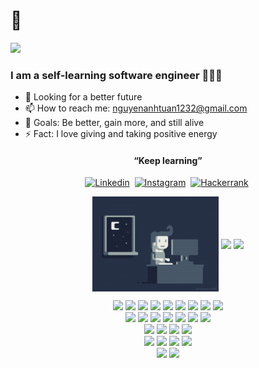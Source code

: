 # 👋 

![](https://komarev.com/ghpvc/?username=ng-anhhtuann&color=8a24b5&label=Profile+Views)

 ### I am a self-learning software engineer 🧑🏼‍💻 &nbsp;
- 🔭 Looking for a better future
- 📫 How to reach me: nguyenanhtuan1232@gmail.com <br>
- 🥅 Goals: Be better, gain more, and still alive
- ⚡ Fact: I love giving and taking positive energy

<div align='center'>
  <h4 align="center">“Keep learning”</h4>
</div>

<p align="center">
 <a href="https://www.linkedin.com/in/ng-anhtuan/"><img  alt="Linkedin"  src="https://img.shields.io/badge/linkedin-%230077B5.svg?&style=for-the-badge&logo=linkedin&logoColor=white" /></a>&nbsp;
 <a href="https://www.instagram.com/ng.anhhtuann/"><img  alt="Instagram"  src="https://img.shields.io/badge/instagram-%23E4405F.svg?&style=for-the-badge&logo=instagram&logoColor=white" /></a>&nbsp;
 <a href="https://www.hackerrank.com/ng_anhhtuann"><img  alt="Hackerrank"  src="https://img.shields.io/badge/-Hackerrank-2EC866?style=for-the-badge&logo=HackerRank&logoColor=white" /></a>&nbsp;
</p>

<p align="center">
 <img align="center" width="40%" alt="GIF" src="https://raw.githubusercontent.com/ohidurbappy/uploads/main/coding-animation.gif" />
 <img align="center" width="16.8%" src="https://media.giphy.com/media/TdNBNvKYuOGxWuUeDm/giphy.gif" />
  <img align="center" width="40%" src="https://media.giphy.com/media/qgQUggAC3Pfv687qPC/giphy.gif" />
</p>


<div align='center'>
    <img src="https://img.shields.io/badge/react-%2320232a.svg?style=for-the-badge&logo=react&logoColor=%2361DAFB"/>
    <img src="https://img.shields.io/badge/react_native-%2320232a.svg?style=for-the-badge&logo=react&logoColor=%2361DAFB"/>
    <img src="https://img.shields.io/badge/tailwindcss-%2338B2AC.svg?style=for-the-badge&logo=tailwind-css&logoColor=white"/>
    <img src="https://img.shields.io/badge/spring-%236DB33F.svg?style=for-the-badge&logo=spring&logoColor=white"/>
    <img src="https://img.shields.io/badge/Next-black?style=for-the-badge&logo=next.js&logoColor=white"/>
    <img src="https://img.shields.io/badge/express.js-%23404d59.svg?style=for-the-badge&logo=express&logoColor=%2361DAFB"/>
    <img src="https://img.shields.io/badge/node.js-6DA55F?style=for-the-badge&logo=node.js&logoColor=white"/>
    <img src="https://img.shields.io/badge/NPM-%23000000.svg?style=for-the-badge&logo=npm&logoColor=white"/>
    <img src ="https://img.shields.io/badge/yarn-%232C8EBB.svg?style=for-the-badge&logo=yarn&logoColor=white"/>
 <div>
 <div align='center'>
    <img src="https://img.shields.io/badge/java-%23ED8B00.svg?style=for-the-badge&logo=java&logoColor=white"/>
    <img src="https://img.shields.io/badge/javascript-%23323330.svg?style=for-the-badge&logo=javascript&logoColor=%23F7DF1E"/>
    <img src="https://img.shields.io/badge/typescript-%23007ACC.svg?style=for-the-badge&logo=typescript&logoColor=white"/>
    <img src="https://img.shields.io/badge/c-%2300599C.svg?style=for-the-badge&logo=c&logoColor=white"/>
    <img src="https://img.shields.io/badge/css3-%231572B6.svg?style=for-the-badge&logo=css3&logoColor=white"/>
    <img src="https://img.shields.io/badge/html5-%23E34F26.svg?style=for-the-badge&logo=html5&logoColor=white"/>
    <img src="https://img.shields.io/badge/Windows%20Terminal-%234D4D4D.svg?style=for-the-badge&logo=windows-terminal&logoColor=white"/>
  <div align='center'>
    <img src="https://img.shields.io/badge/Android%20Studio-3DDC84.svg?style=for-the-badge&logo=android-studio&logoColor=white"/>
    <img src="https://img.shields.io/badge/IntelliJIDEA-000000.svg?style=for-the-badge&logo=intellij-idea&logoColor=white"/>
    <img src="https://img.shields.io/badge/Xcode-007ACC?style=for-the-badge&logo=Xcode&logoColor=white"/>
    <img src="https://img.shields.io/badge/Visual%20Studio%20Code-0078d7.svg?style=for-the-badge&logo=visual-studio-code&logoColor=white"/>
 <div>
  <div>
   <div align='center'>
    <img src="https://img.shields.io/badge/Firebase-039BE5?style=for-the-badge&logo=Firebase&logoColor=white"/>
    <img src="https://img.shields.io/badge/MongoDB-%234ea94b.svg?style=for-the-badge&logo=mongodb&logoColor=white"/>
    <img src="https://img.shields.io/badge/mysql-%2300f.svg?style=for-the-badge&logo=mysql&logoColor=white"/>
    <img src="https://img.shields.io/badge/heroku-%23430098.svg?style=for-the-badge&logo=heroku&logoColor=white"/>
 <div>
   <div align='center'>
    <img src="https://img.shields.io/badge/mac%20os-000000?style=for-the-badge&logo=macos&logoColor=F0F0F0"/>
    <img src="https://img.shields.io/badge/Windows-0078D6?style=for-the-badge&logo=windows&logoColor=white"/>
 <div>
<br> 
   
<!--
<div align="center">
<img width="90%" alt="Trophy" src="https://github-profile-trophy.vercel.app/?username=ng-anhhtuann&column=-1&theme=onedark&no-frame=true&column=3&margin-w=15&margin-h=15"/>
</div> 

[GitHub Activity Graph](https://activity-graph.herokuapp.com/graph?username=ng-anhhtuann&theme=react-dark&custom_title=My%20Contributions%20Graph%20is%20like%20a%20Rollercoster%20Ride&bg_color=3333cc&color=ffffff&line=ffffff&point=ffffff&area=true&hide_border=true)  
 <img src="https://user-images.githubusercontent.com/73097560/115834477-dbab4500-a447-11eb-908a-139a6edaec5c.gif"> 

<img width="45%" src="https://github-readme-stats.vercel.app/api?username=ng-anhhtuann&show_icons=true&title_color=222222&icon_color=03A87C&text_color=333333&bg_color=ffffff">

<p align="center"> 
  <img width="48%" align="center" src="https://github-readme-stats.vercel.app/api/top-langs/?username=ng-anhhtuann&theme=vue-dark&hide_langs_below=1&layout=compact" />
 </p>
</b>-->
